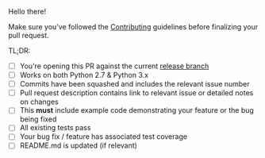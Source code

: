 Hello there! 

Make sure you've followed the [Contributing](https://github.com/chriskiehl/Gooey/blob/master/CONTRIBUTING.md) guidelines before finalizing your pull request. 

TL;DR: 

 - [ ] You're opening this PR against the current [release branch](https://github.com/chriskiehl/Gooey/blob/master/CONTRIBUTING.md#development-overview)
 - [ ] Works on both Python 2.7 & Python 3.x
 - [ ] Commits have been squashed and includes the relevant issue number
 - [ ] Pull request description contains link to relevant issue or detailed notes on changes
  - [ ] This **must** include example code demonstrating your feature or the bug being fixed
 - [ ] All existing tests pass 
 - [ ] Your bug fix / feature has associated test coverage 
 - [ ] README.md is updated (if relevant)
